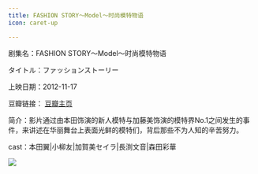 ```yaml
---
title: FASHION STORY～Model～时尚模特物语
icon: caret-up

---
```


剧集名：FASHION STORY～Model～时尚模特物语

タイトル：ファッションストーリー

上映日期：2012-11-17

豆瓣链接： [豆瓣主页](https://movie.douban.com/subject/10561914/)

简介：影片通过由本田饰演的新人模特与加藤美饰演的模特界No.1之间发生的事件，来讲述在华丽舞台上表面光鲜的模特们，背后那些不为人知的辛苦努力。

cast：本田翼|小柳友|加賀美セイラ|長渕文音|森田彩華

![](https://listpic.tsgsanjiao.com/movie/2012/2012FASHIONSTORY.jpg)
